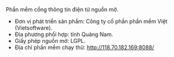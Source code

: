 Phần mềm cổng thông tin điện tử nguồn mở.
- Đơn vị phát triển sản phẩm: Công ty cổ phần phần mềm Việt (Vietsoftware).
- Địa phương phối hợp: tỉnh Quảng Nam.
- Giấy phép nguồn mở: LGPL.
- Địa chỉ phần mềm chạy thử: http://118.70.182.169:8088/